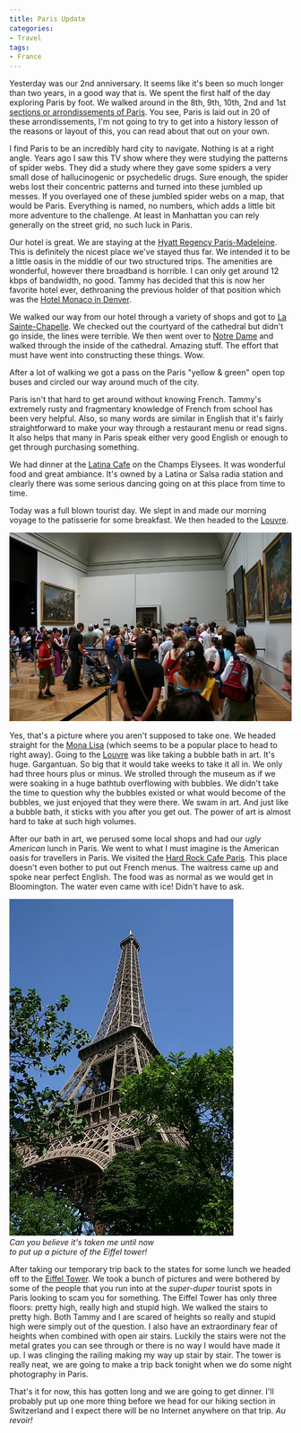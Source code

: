 ```yaml
---
title: Paris Update
categories:
- Travel
tags:
- France
---
```


Yesterday was our 2nd anniversary. It seems like it's been so much longer than two years, in a good way that is. We spent the first half of the day exploring Paris by foot. We walked around in the 8th, 9th, 10th, 2nd and 1st [sections or arrondissements of Paris](http://goeurope.about.com/cs/france/l/bl_paris_arr2.htm). You see, Paris is laid out in 20 of these arrondissements, I'm not going to try to get into a history lesson of the reasons or layout of this, you can read about that out on your own.

I find Paris to be an incredibly hard city to navigate. Nothing is at a right angle. Years ago I saw this TV show where they were studying the patterns of spider webs. They did a study where they gave some spiders a very small dose of hallucinogenic or psychedelic drugs. Sure enough, the spider webs lost their concentric patterns and turned into these jumbled up messes. If you overlayed one of these jumbled spider webs on a map, that would be Paris. Everything is named, no numbers, which adds a little bit more adventure to the challenge. At least in Manhattan you can rely generally on the street grid, no such luck in Paris.

Our hotel is great. We are staying at the [Hyatt Regency Paris-Madeleine](http://paris.madeleine.hyatt.com/). This is definitely the nicest place we've stayed thus far. We intended it to be a little oasis in the middle of our two structured trips. The amenities are wonderful, however there broadband is horrible. I can only get around 12 kbps of bandwidth, no good. Tammy has decided that this is now her favorite hotel ever, dethroaning the previous holder of that position which was the [Hotel Monaco in Denver](http://www.monaco-denver.com/).

We walked our way from our hotel through a variety of shops and got to [La Sainte-Chapelle](http://en.wikipedia.org/wiki/Sainte-Chapelle). We checked out the courtyard of the cathedral but didn't go inside, the lines were terrible. We then went over to [Notre Dame](http://en.wikipedia.org/wiki/Notre_Dame) and walked through the inside of the cathedral. Amazing stuff. The effort that must have went into constructing these things. Wow.

After a lot of walking we got a pass on the Paris "yellow & green" open top buses and circled our way around much of the city.

Paris isn't that hard to get around without knowing French. Tammy's extremely rusty and fragmentary knowledge of French from school has been very helpful. Also, so many words are similar in English that it's fairly straightforward to make your way through a restaurant menu or read signs. It also helps that many in Paris speak either very good English or enough to get through purchasing something.

We had dinner at the [Latina Cafe](http://www.latina.fr/) on the Champs Elysees. It was wonderful food and great ambiance. It's owned by a Latina or Salsa radia station and clearly there was some serious dancing going on at this place from time to time.

Today was a full blown tourist day. We slept in and made our morning voyage to the patisserie for some breakfast. We then headed to the [Louvre](http://www.louvre.fr/louvrea.htm).

![](/assets/posts/2004/t_20040728-122730-7907.jpg)

Yes, that's a picture where you aren't supposed to take one. We headed straight for the [Mona Lisa](http://en.wikipedia.org/wiki/Mona_Lisa) (which seems to be a popular place to head to right away). Going to the [Louvre](http://www.louvre.fr/louvrea.htm) was like taking a bubble bath in art. It's huge. Gargantuan. So big that it would take weeks to take it all in. We only had three hours plus or minus. We strolled through the museum as if we were soaking in a huge bathtub overflowing with bubbles. We didn't take the time to question why the bubbles existed or what would become of the bubbles, we just enjoyed that they were there. We swam in art. And just like a bubble bath, it sticks with you after you get out. The power of art is almost hard to take at such high volumes.

After our bath in art, we perused some local shops and had our _ugly American_ lunch in Paris. We went to what I must imagine is the American oasis for travellers in Paris. We visited the [Hard Rock Cafe Paris](http://www.hardrock.com/locations/cafes/Cafes.aspx?Lc=PARI). This place doesn't even bother to put out French menus. The waitress came up and spoke near perfect English. The food was as normal as we would get in Bloomington. The water even came with ice! Didn't have to ask.

![](/assets/posts/2004/t_20040728-173458-7969.jpg)  
_Can you believe it's taken me until now  
to put up a picture of the Eiffel tower!_

After taking our temporary trip back to the states for some lunch we headed off to the [Eiffel Tower](http://www.tour-eiffel.fr/teiffel/uk/). We took a bunch of pictures and were bothered by some of the people that you run into at the _super-duper_ tourist spots in Paris looking to scam you for something. The Eiffel Tower has only three floors: pretty high, really high and stupid high. We walked the stairs to pretty high. Both Tammy and I are scared of heights so really and stupid high were simply out of the question. I also have an extraordinary fear of heights when combined with open air stairs. Luckily the stairs were not the metal grates you can see through or there is no way I would have made it up. I was clinging the railing making my way up stair by stair. The tower is really neat, we are going to make a trip back tonight when we do some night photography in Paris.

That's it for now, this has gotten long and we are going to get dinner. I'll probably put up one more thing before we head for our hiking section in Switzerland and I expect there will be no Internet anywhere on that trip. _Au revoir!_
